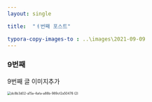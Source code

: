 ```yaml
---
layout: single

title:  "ㅕ번째 포스트"

typora-copy-images-to : ..\images\2021-09-09
---
```




### 9번째 

9번째 글 이미지추가

<img src="C:\Users\user\Desktop\dc8b3d02-a15a-4afa-a88b-989cf2a50476 (2).jpg" alt="dc8b3d02-a15a-4afa-a88b-989cf2a50476 (2)" style="zoom:50%;" />

